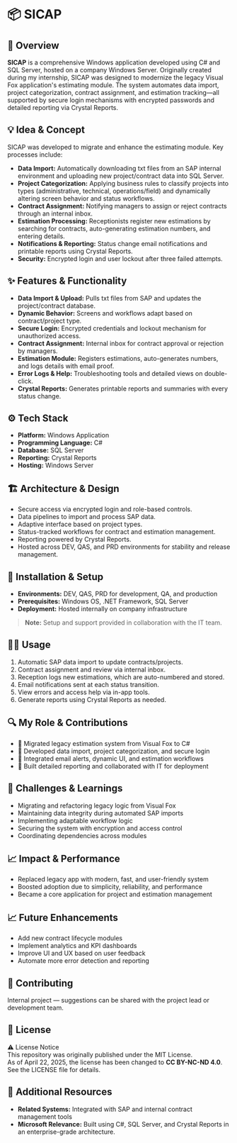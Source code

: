 # 📦 SICAP

## 🧭 Overview
**SICAP** is a comprehensive Windows application developed using C# and SQL Server, hosted on a company Windows Server. Originally created during my internship, SICAP was designed to modernize the legacy Visual Fox application's estimating module. The system automates data import, project categorization, contract assignment, and estimation tracking—all supported by secure login mechanisms with encrypted passwords and detailed reporting via Crystal Reports.

## 💡 Idea & Concept
SICAP was developed to migrate and enhance the estimating module. Key processes include:
- **Data Import:** Automatically downloading txt files from an SAP internal environment and uploading new project/contract data into SQL Server.
- **Project Categorization:** Applying business rules to classify projects into types (administrative, technical, operations/field) and dynamically altering screen behavior and status workflows.
- **Contract Assignment:** Notifying managers to assign or reject contracts through an internal inbox.
- **Estimation Processing:** Receptionists register new estimations by searching for contracts, auto-generating estimation numbers, and entering details.
- **Notifications & Reporting:** Status change email notifications and printable reports using Crystal Reports.
- **Security:** Encrypted login and user lockout after three failed attempts.

## ✨ Features & Functionality
- **Data Import & Upload:** Pulls txt files from SAP and updates the project/contract database.
- **Dynamic Behavior:** Screens and workflows adapt based on contract/project type.
- **Secure Login:** Encrypted credentials and lockout mechanism for unauthorized access.
- **Contract Assignment:** Internal inbox for contract approval or rejection by managers.
- **Estimation Module:** Registers estimations, auto-generates numbers, and logs details with email proof.
- **Error Logs & Help:** Troubleshooting tools and detailed views on double-click.
- **Crystal Reports:** Generates printable reports and summaries with every status change.

## ⚙️ Tech Stack
- **Platform:** Windows Application
- **Programming Language:** C#
- **Database:** SQL Server
- **Reporting:** Crystal Reports
- **Hosting:** Windows Server

## 🏗 Architecture & Design
- Secure access via encrypted login and role-based controls.
- Data pipelines to import and process SAP data.
- Adaptive interface based on project types.
- Status-tracked workflows for contract and estimation management.
- Reporting powered by Crystal Reports.
- Hosted across DEV, QAS, and PRD environments for stability and release management.

## 🚀 Installation & Setup
- **Environments:** DEV, QAS, PRD for development, QA, and production
- **Prerequisites:** Windows OS, .NET Framework, SQL Server
- **Deployment:** Hosted internally on company infrastructure

> **Note:** Setup and support provided in collaboration with the IT team.

## 🧑‍💻 Usage
1. Automatic SAP data import to update contracts/projects.
2. Contract assignment and review via internal inbox.
3. Reception logs new estimations, which are auto-numbered and stored.
4. Email notifications sent at each status transition.
5. View errors and access help via in-app tools.
6. Generate reports using Crystal Reports as needed.

## 🔍 My Role & Contributions
- 💼 Migrated legacy estimation system from Visual Fox to C#
- 🧱 Developed data import, project categorization, and secure login
- 🐞 Integrated email alerts, dynamic UI, and estimation workflows
- 🤝 Built detailed reporting and collaborated with IT for deployment

## 🧗 Challenges & Learnings
- Migrating and refactoring legacy logic from Visual Fox
- Maintaining data integrity during automated SAP imports
- Implementing adaptable workflow logic
- Securing the system with encryption and access control
- Coordinating dependencies across modules

## 📈 Impact & Performance
- Replaced legacy app with modern, fast, and user-friendly system
- Boosted adoption due to simplicity, reliability, and performance
- Became a core application for project and estimation management

## 📈 Future Enhancements
- Add new contract lifecycle modules
- Implement analytics and KPI dashboards
- Improve UI and UX based on user feedback
- Automate more error detection and reporting

## 🤝 Contributing
Internal project — suggestions can be shared with the project lead or development team.

## 🪪 License
⚠️ License Notice  
This repository was originally published under the MIT License.  
As of April 22, 2025, the license has been changed to **CC BY-NC-ND 4.0**.  
See the LICENSE file for details.

## 🔗 Additional Resources
- **Related Systems:** Integrated with SAP and internal contract management tools
- **Microsoft Relevance:** Built using C#, SQL Server, and Crystal Reports in an enterprise-grade architecture.